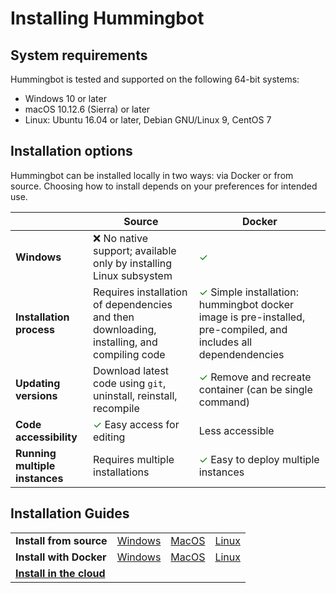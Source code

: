 # Installing Hummingbot

## System requirements

Hummingbot is tested and supported on the following 64-bit systems:

* Windows 10 or later
* macOS 10.12.6 (Sierra) or later
* Linux: Ubuntu 16.04 or later, Debian GNU/Linux 9, CentOS 7

## Installation options

Hummingbot can be installed locally in two ways: via Docker or from source.  Choosing how to install depends on your preferences for intended use.

| | Source | Docker |
|----|----|----|
| **Windows** | ❌ No native support; available only by installing Linux subsystem | <font color="green">✓</font> |
| **Installation process** | Requires installation of dependencies and then downloading, installing, and compiling code | <font color="green">✓</font> Simple installation: hummingbot docker image is pre-installed, pre-compiled, and includes all dependendencies |
| **Updating versions** | Download latest code using `git`, uninstall, reinstall, recompile | <font color="green">✓</font> Remove and recreate container (can be single command) |
| **Code accessibility** | <font color="green">✓</font> Easy access for editing | Less accessible |
| **Running multiple instances** | Requires multiple installations | <font color="green">✓</font> Easy to deploy multiple instances |


## Installation Guides

| | | |  |
|---|---|---|---|
| **Install from source** | [Windows](/installation/windows) | [MacOS](/installation/macos) | [Linux](/installation/linux) |
| **Install with Docker** | [Windows](/installation/docker_windows) | [MacOS](/installation/docker_macos) | [Linux](/installation/docker_linux) |
| [**Install in the cloud**](/installation/cloud/) |
